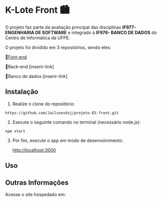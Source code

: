 # K-Lote Front 🏙

O projeto faz parte da avaliação principal das disciplinas **IF977- ENGENHARIA DE SOFTWARE** e integrado à **IF976- BANCO DE DADOS** do Centro de Informática da UFPE. 

O projeto foi dividido em 3 repostiórios, sendo eles:

📌[Font-end](https://github.com/Jailsonsdsj/projeto-ES-front)

📌Back-end [inserir-link]

📌Banco de dados [inserir-link]



## Instalação

1. Realize o clone do repositório:

~~~~
https://github.com/Jailsonsdsj/projeto-ES-front.git
~~~~

2. Execute o seguinte comando no terminal (necessário node.js):

~~~~
npm start
~~~~

3. Por fim, execute o app em modo de desenvolvimento:

   [http://localhost:3000](http://localhost:3000) 



## Uso







## Outras Informações

Acesse o site hospedado em: <link do site>

